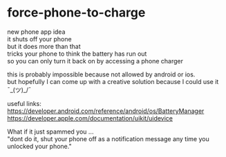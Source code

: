 # force-phone-to-charge

new phone app idea
<br/>it shuts off your phone
<br/>but it does more than that
<br/>tricks your phone to think the battery has run out
<br/>so you can only turn it back on by accessing a phone charger


this is probably impossible because not allowed by android or ios. 
<br/>but hopefully I can come up with a creative solution because I could use it ¯\_(ツ)_/¯

useful links:
<br/>https://developer.android.com/reference/android/os/BatteryManager
<br/>https://developer.apple.com/documentation/uikit/uidevice

What if it just spammed you ... 
<br/>"dont do it, shut your phone off as a notification message any time you unlocked your phone."
